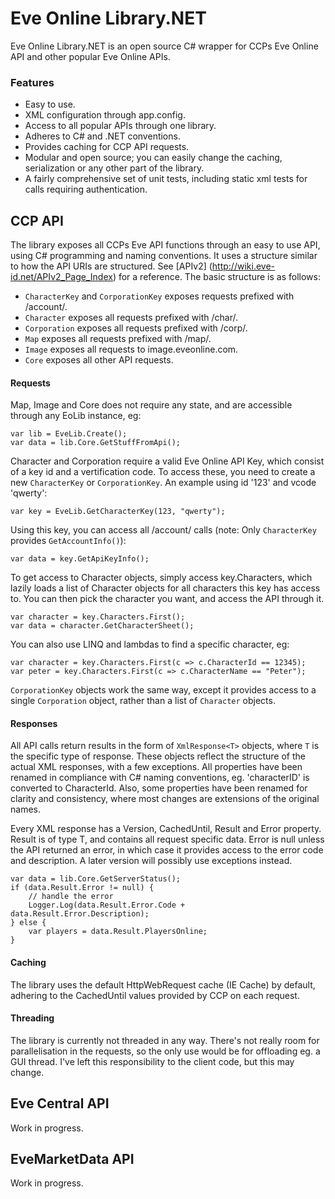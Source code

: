 Eve Online Library.NET
=

Eve Online Library.NET is an open source C# wrapper for CCPs Eve Online API and other popular Eve Online APIs.

### Features
* Easy to use.
* XML configuration through app.config.
* Access to all popular APIs through one library.
* Adheres to C# and .NET conventions.
* Provides caching for CCP API requests.
* Modular and open source; you can easily change the caching, serialization or any other part of the library.
* A fairly comprehensive set of unit tests, including static xml tests for calls requiring authentication.

## CCP API
The library exposes all CCPs Eve API functions through an easy to use API, using C# programming and naming conventions. It uses a structure similar to how the API URIs are structured. See [APIv2] (http://wiki.eve-id.net/APIv2_Page_Index) for a reference. The basic structure is as follows:
* `CharacterKey` and `CorporationKey` exposes requests prefixed with /account/.
* `Character` exposes all requests prefixed with /char/.
* `Corporation` exposes all requests  prefixed with /corp/.
* `Map` exposes all requests prefixed with /map/.
* `Image` exposes all requests to image.eveonline.com.
* `Core` exposes all other API requests.

#### Requests 
Map, Image and Core does not require any state, and are accessible through any EoLib instance, eg:

    var lib = EveLib.Create();
    var data = lib.Core.GetStuffFromApi();
	
Character and Corporation require a valid Eve Online API Key, which consist of a key id and a vertification code.
To access these, you need to create a new `CharacterKey` or `CorporationKey`. An example using id '123' and vcode 'qwerty':

    var key = EveLib.GetCharacterKey(123, "qwerty");

Using this key, you can access all /account/ calls (note: Only `CharacterKey` provides `GetAccountInfo()`):

    var data = key.GetApiKeyInfo();
	
To get access to Character objects, simply access key.Characters, which lazily loads a list of Character objects for all characters this key has access to. You can then pick the character you want, and access the API through it.

    var character = key.Characters.First();
    var data = character.GetCharacterSheet();

You can also use LINQ and lambdas to find a specific character, eg:

    var character = key.Characters.First(c => c.CharacterId == 12345);
    var peter = key.Characters.First(c => c.CharacterName == "Peter");
    
`CorporationKey` objects work the same way, except it provides access to a single `Corporation` object, rather than a list of `Character` objects.

#### Responses
All API calls return results in the form of `XmlResponse<T>` objects, where `T` is the specific type of response. These objects reflect the structure of the actual XML responses, with a few exceptions. All properties have been renamed in compliance with C# naming conventions, eg. 'characterID' is converted to CharacterId. Also, some properties have been renamed for clarity and consistency, where most changes are extensions of the original names.

Every XML response has a Version, CachedUntil, Result and Error property. Result is of type T, and contains all request specific data. Error is null unless the API returned an error, in which case it provides access to the error code and description. A later version will possibly use exceptions instead.

    var data = lib.Core.GetServerStatus();
    if (data.Result.Error != null) {
        // handle the error
        Logger.Log(data.Result.Error.Code + data.Result.Error.Description);
    } else {
        var players = data.Result.PlayersOnline;
    }

#### Caching
The library uses the default HttpWebRequest cache (IE Cache) by default, adhering to the CachedUntil values provided by CCP on each request.

#### Threading
The library is currently not threaded in any way. There's not really room for parallelisation in the requests, so the only use would be for offloading eg. a GUI thread. I've left this responsibility to the client code, but this may change.

Eve Central API
-
Work in progress.

EveMarketData API
-
Work in progress.



